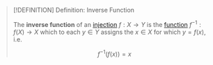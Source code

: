 >[!DEFINITION] Definition: Inverse Function
>
>The **inverse function** of an [injection](Injection.md) $f: X \to Y$ is the [function](../Function.md) $f^{-1}: f(X) \to X$ which to each $y \in Y$ assigns the $x \in X$ for which $y = f(x)$, i.e.
>
>$$
>f^{-1}(f(x)) = x
>$$
>